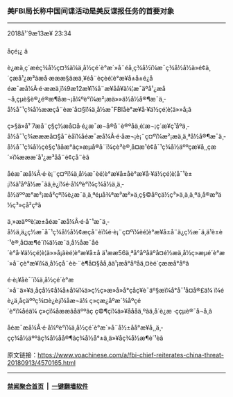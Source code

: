 ### 美FBI局长称中国间谍活动是美反谍报任务的首要对象
------------------------

<div class="published">
 <span class="date" title="ä¸­å½æ¶é´">
  <time datetime="2018-09-13T23:34:48+08:00">
   2018å¹´9æ13æ¥ 23:34
  </time>
 </span>
</div>
<br/>
<div class="wsw">
 <span class="dateline">
  åçé¡¿ â
 </span>
 <p>
  è¿æä¸ç´æéç¾å½ç¤¾ä¼ä¸­å½çé´è°æ´»å¨éå¸ç¾å½ï¼æ¯ç¾å½å½ä»é¢ä¸´çæå¹¿æ³ãæå·æææ§ãæä¸¥éå¨èçèé¦è°æ¥å±å±é¿åéæ¯æå¼Â·é·ææä¸ï¼9æ12æ¥ï¼å¨æ¥åå¥ä¼¦æ¯äºå¹¿æ­å¬å¸çµè§è®¿é®æ¶åæ¬¡å¼ºè°ï¼æ²¡æä»»ä½å½å®¶æ¯ä¸­å½å¯¹ç¾å½ææçå¨èæ´å¤§ï¼ä¸­å½æ¯FBIåè°æ¥å·¥ä½çé¦è¦ä»»å¡ã
 </p>
 <p>
  ç»§ä»å¹´7æå¨ç§ç½æå¤å·é¿æ¯æ¬å®å¨è®ºåä¸é¦æ¬¡ç´æ¥ç¹åºä¸­å½å¯¹ç¾æææå¤§å¨èåï¼åéæ¯æå¼Â·é·åæ¬¡è¡¨ç¤ºï¼æ²¡æä¸ä¸ªå½å®¶æ¯ä¸­å½å¯¹ç¾å½çè§ç¹ãåæ°ãç»æµå®å¨ï¼çè³è®¸å¤æ¹é¢å¯¹ç¾å½äººçæ¥å¸¸çæ´»ï¼æææ´å¹¿æ³åå¨é¢çå¨èã
 </p>
 <p>
  åéæ¯æå¼Â·é·è¡¨ç¤ºï¼ä¸­å½æ¯èé¦è°æ¥å±åè°æ¥å·¥ä½çé¦è¦å¯¹è±¡ï¼ä¹åºå½æ¯ãä¸è¿ï¼é·å¼ºè°ï¼ç¾å½ä¸ä¸­å½äººæ°æ²¡æå²çªï¼è¿æ¯ä¸ä¸ªéµå¾ªæ³æ²»ä¸ç§©åºçä½ç³»ä¸ä¸ä¸ªä¸å®æ³ä½ç³»çå²çªã
 </p>
 <p>
  ä¸»æäººè¦æ±åéæ¯æå¼Â·é·å¯¹æ¯ä¸­å½ä¸ä¿ç½æ¯å¯¹ç¾å½å½¢æçå¨èï¼é·è¡¨ç¤ºï¼èé¦è°æ¥å±å¨ä¿ç½æ¯ä¸ä¹è±è´¹è®¸å¤æ¶é´ï¼ä½æ¯ä¸­å½åæ¯åé´è°å·¥ä½çé¦è¦ä»»å¡ãèé¦è°æ¥å±å ä¹ææ56ä¸ªå°åºåäºå¤é½æä¸­å½ç»æµé´è°æ´»å¨çè°æ¥ï¼ä¸­å½çå¨èè·¨è¶å¤§åå¸ãä¹¡æå°åºåä¸¤èé´çææå°åºã
 </p>
 <p>
  é·è¡¥åè¯´ï¼ä¸­å½çé´è°æ´»å¨ä»¥ä¸åçå½¢å¼å±å¼ï¼ä»ç½ç»æ»å»å°çåç¥è¯äº§æï¼å°å¯¹å¤å®£ä¼ ï¼éè¿ä¸åçäººç¾¤è¿è¡ï¼åæ¬ä¼ ç»çæ¿åºæ´¾åºçé´è°ï¼åéä¼ ç»çï¼åææãåäººãç ç©¶çï¼ä»¥åååä¸ºãä¸­å´è¿æ ·ççµè®¯å¬å¸ã
 </p>
 <p>
  åéæ¯æå¼Â·é·å¼ºè°ï¼ä¸­å½çé´è°æ´»å¨å½±åå°æ¥å¸¸ä¸­çç¾å½äººãç¾å½åå®¶ãç¾å½å°±ä¸ä»¥åç¾å½æ¶è´¹èã
 </p>
</div>

原文链接：https://www.voachinese.com/a/fbi-chief-reiterates-china-threat-20180913/4570165.html


------------------------
#### [禁闻聚合首页](https://github.com/gfw-breaker/banned-news/blob/master/README.md) &nbsp;|&nbsp;  [一键翻墙软件](https://github.com/gfw-breaker/nogfw/blob/master/README.md)